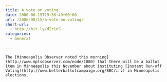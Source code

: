```yaml
---
title: A vote on voting
date: 2006-08-15T19:38:49+00:00
url: /2006/08/15/a-vote-on-voting/
short-url:
  - http://bit.ly/dIr1oS
categories:
  - General

---
```

<div class='microid-mailto+http:sha1:55c956a88375b8ff848a24d3da2c7c9f39a70b58'>
  
    The [Minneapolis Observer noted this morning](http://www.mplsobserver.com/node/1080) that there will be a ballot item in Minneapolis this November about instituting [Instant Run-off Voting](http://www.betterballotcampaign.org/BBC/irv) in Minneapolis elections.
  
